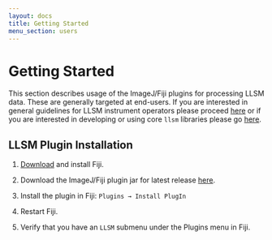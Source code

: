 ```yaml
---
layout: docs
title: Getting Started
menu_section: users
---
```


# Getting Started
This section describes usage of the ImageJ/Fiji plugins for processing LLSM
data. These are generally targeted at end-users. If you are interested in
general guidelines for LLSM instrument operators please proceed
[here](../../operators.html) or if you are interested in developing or using core
`llsm` libraries please go [here](../../dev/index.html).


## LLSM Plugin Installation

1. [Download](https://imagej.net/Fiji/Downloads) and install Fiji.

2. Download the ImageJ/Fiji plugin jar for latest release [here](https://github.com/keithschulze/llsm/releases/tag/v0.1.0).

3. Install the plugin in Fiji: `Plugins → Install PlugIn`

4. Restart Fiji.

5. Verify that you have an `LLSM` submenu under the Plugins menu in Fiji.
